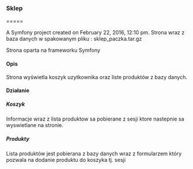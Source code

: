 ### Sklep
=====

A Symfony project created on February 22, 2016, 12:10 pm.
Strona wraz z baza danych w spakowanym pliku : sklep_paczka.tar.gz

Strona oparta na frameworku Symfony



#### Opis

Strona wyświetla koszyk uzytkownika oraz liste produktów z bazy danych.

#### Działanie

##### Koszyk

Informacje wraz z lista produktow sa pobierane z sesji ktore nastepnie sa wyswietlane na stronie.

##### Produkty

Lista produktów jest pobierana z bazy danych wraz z formularzem który pozwala na dodanie produktu do koszyka tj. sesji


